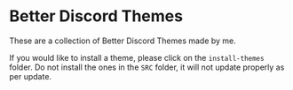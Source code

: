 # Better Discord Themes

These are a collection of Better Discord Themes made by me. 

If you would like to install a theme, please click on the ```install-themes``` folder. Do not install the ones in the ```SRC``` folder, it will not update properly as per update.
